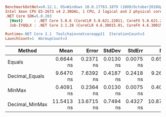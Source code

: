 ``` ini

BenchmarkDotNet=v0.12.1, OS=Windows 10.0.17763.1879 (1809/October2018Update/Redstone5)
Intel Xeon CPU E5-2673 v4 2.30GHz, 1 CPU, 2 logical and 2 physical cores
.NET Core SDK=5.0.203
  [Host]     : .NET Core 5.0.6 (CoreCLR 5.0.621.22011, CoreFX 5.0.621.22011), X64 RyuJIT
  Job-IYQQLX : .NET Core 2.1.28 (CoreCLR 4.6.30015.01, CoreFX 4.6.30015.01), X64 RyuJIT

Runtime=.NET Core 2.1  Toolchain=netcoreapp21  IterationCount=3  
LaunchCount=1  WarmupCount=3  

```
|         Method |       Mean |      Error |    StdDev |    StdErr |        Min |        Max |     Median | Ratio | MannWhitney(5%) | RatioSD |
|--------------- |-----------:|-----------:|----------:|----------:|-----------:|-----------:|-----------:|------:|---------------- |--------:|
|         Equals |  0.6644 ns |  0.2371 ns | 0.0130 ns | 0.0075 ns |  0.6520 ns |  0.6779 ns |  0.6632 ns |  1.00 |            Base |    0.00 |
| Decimal_Equals |  9.6470 ns |  7.6392 ns | 0.4187 ns | 0.2418 ns |  9.2690 ns | 10.0971 ns |  9.5749 ns | 14.53 |               ? |    0.91 |
|         MinMax |  0.4091 ns |  0.2364 ns | 0.0130 ns | 0.0075 ns |  0.4002 ns |  0.4240 ns |  0.4031 ns |  0.62 |               ? |    0.01 |
| Decimal_MinMax | 11.5413 ns | 13.6715 ns | 0.7494 ns | 0.4327 ns | 10.8778 ns | 12.3541 ns | 11.3920 ns | 17.36 |               ? |    0.79 |
